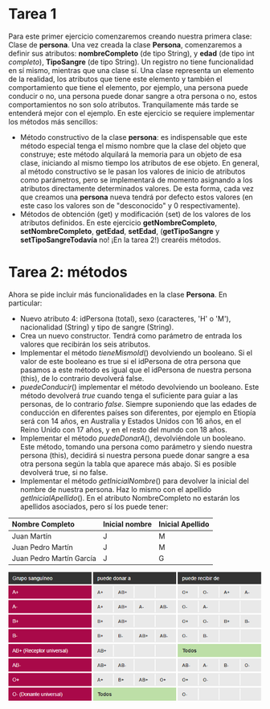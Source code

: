 # Tarea 1

Para este primer ejercicio comenzaremos creando nuestra primera clase: Clase de **persona**.
Una vez creada la clase **Persona**, comenzaremos a definir sus atributos: **nombreCompleto** (de tipo String), y **edad** (de tipo int _completo_), **TipoSangre** (de tipo String).
Un registro no tiene funcionalidad en sí mismo, mientras que una clase sí. Una clase representa un elemento de la realidad, los atributos que tiene este elemento y también el comportamiento que tiene el elemento, por ejemplo, una persona puede conducir o no, una persona puede donar sangre a otra persona o no, estos comportamientos no son solo atributos. Tranquilamente más tarde se entenderá mejor con el ejemplo. En este ejercicio se requiere implementar los métodos más sencillos:
- Método constructivo de la clase **persona**: es indispensable que este método especial tenga el mismo nombre que la clase del objeto que construye; este método alquilará la memoria para un objeto de esa clase, iniciando al mismo tiempo los atributos de ese objeto. En general, al método constructivo se le pasan los valores de inicio de atributos como parámetros, pero se implementará de momento asignando a los atributos directamente determinados valores. De esta forma, cada vez que creamos una **persona** nueva tendrá por defecto estos valores (en este caso los valores son de "desconocido" y 0 respectivamente).
- Métodos de obtención (get) y modificación (set) de los valores de los atributos definidos. En este ejercicio **getNombreCompleto**, **setNombreCompleto**, **getEdad**, **setEdad**, (**getTipoSangre** y **setTipoSangreTodavía** no! ¡En la tarea 2!) crearéis métodos.

# Tarea 2: métodos

Ahora se pide incluir más funcionalidades en la clase **Persona**. En particular:
- Nuevo atributo 4: idPersona (total), sexo (caracteres, 'H' o 'M'), nacionalidad (String) y tipo de sangre (String).
- Crea un nuevo constructor. Tendrá como parámetro de entrada los valores que recibirán los seis atributos.
- Implementar el método *tieneMismoId*() devolviendo un booleano. Si el valor de este booleano es true si el idPersona de otra persona que pasamos a este método es igual que el idPersona de nuestra persona (this), de lo contrario devolverá false.
- *puedeConducir*() implementar el método devolviendo un booleano. Este método devolverá *true* cuando tenga el suficiente para guiar a las personas, de lo contrario *false*. Siempre suponiendo que las edades de conducción en diferentes países son diferentes, por ejemplo en Etiopía será con 14 años, en Australia y Estados Unidos con 16 años, en el Reino Unido con 17 años, y en el resto del mundo con 18 años.
- Implementar el método *puedeDonarA*(), devolviéndole un booleano. Este método, tomando una persona como parámetro y siendo nuestra persona (this), decidirá si nuestra persona puede donar sangre a esa otra persona según la tabla que aparece más abajo. Si es posible devolverá true, si no false.
- Implementar el método *getInicialNombre*() para devolver la inicial del nombre de nuestra persona. Haz lo mismo con el apellido *getInicialApellido*().
En el atributo NombreCompleto no estarán los apellidos asociados, pero sí los puede tener:


|Nombre Completo|Inicial nombre|Inicial Apellido|
|:----|:----|:----|
|Juan Martín|J|M|
|Juan Pedro Martín|J|M|
|Juan Pedro Martín García|J|G|


![Cuadro de compatibilidad entre distintos grupos sanguineos](cuadro-compatibilidades-grupos-sangre.PNG)
